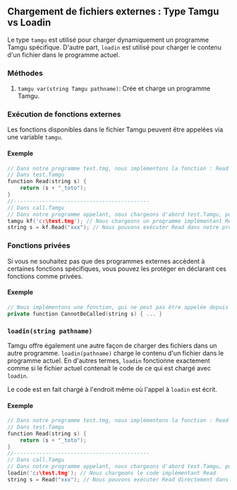 ## Chargement de fichiers externes : Type Tamgu vs Loadin

Le type `tamgu` est utilisé pour charger dynamiquement un programme Tamgu spécifique. D'autre part, `loadin` est utilisé pour charger le contenu d'un fichier dans le programme actuel.

### Méthodes

1. `tamgu var(string Tamgu pathname)`: Crée et charge un programme Tamgu.

### Exécution de fonctions externes

Les fonctions disponibles dans le fichier Tamgu peuvent être appelées via une variable `tamgu`.

#### Exemple

```cpp
// Dans notre programme test.tmg, nous implémentons la fonction : Read
// Dans test.Tamgu
function Read(string s) {
    return (s + "_toto");
}
//-------------------------------------------
// Dans call.Tamgu
// Dans notre programme appelant, nous chargeons d'abord test.Tamgu, puis nous exécutons Read
tamgu kf('c:\test.tmg'); // Nous chargeons un programme implémentant Read
string s = kf.Read("xxx"); // Nous pouvons exécuter Read dans notre programme local.
```

### Fonctions privées

Si vous ne souhaitez pas que des programmes externes accèdent à certaines fonctions spécifiques, vous pouvez les protéger en déclarant ces fonctions comme privées.

#### Exemple

```cpp
// Nous implémentons une fonction, qui ne peut pas être appelée depuis l'extérieur
private function CannotBeCalled(string s) { ... }
```

### `loadin(string pathname)`

Tamgu offre également une autre façon de charger des fichiers dans un autre programme. `loadin(pathname)` charge le contenu d'un fichier dans le programme actuel. En d'autres termes, `loadin` fonctionne exactement comme si le fichier actuel contenait le code de ce qui est chargé avec `loadin`.

Le code est en fait chargé à l'endroit même où l'appel à `loadin` est écrit.

#### Exemple

```cpp
// Dans notre programme test.tmg, nous implémentons la fonction : Read
// Dans test.Tamgu
function Read(string s) {
    return (s + "_toto");
}
//-------------------------------------------
// Dans call.Tamgu
// Dans notre programme appelant, nous chargeons d'abord test.Tamgu, puis nous exécutons Read
loadin('c:\test.tmg'); // Nous chargeons le code implémentant Read
string s = Read("xxx"); // Nous pouvons exécuter Read directement dans notre programme local.
```